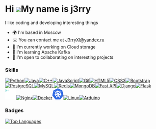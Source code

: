 Hi ![](https://user-images.githubusercontent.com/18350557/176309783-0785949b-9127-417c-8b55-ab5a4333674e.gif)My name is j3rry
=============================================================================================================================

I like coding and developing interesting things

*   🌍  I'm based in Moscow
*   ✉️  You can contact me at [J3rryXl@yandex.ru](mailto:J3rryXl@yandex.ru)
*   🚀  I'm currently working on Cloud storage
*   🧠  I'm learning Apache Kafka
*   🤝  I'm open to collaborating on interesting projects
  
### Skills 
<p align="left">
    <a href="https://www.python.org/" target="_blank" rel="noreferrer"><img
            src="https://raw.githubusercontent.com/danielcranney/readme-generator/main/public/icons/skills/python-colored.svg"
            width="36" height="36" alt="Python" /></a><a href="https://www.java.com/" target="_blank"
        rel="noreferrer"><img
            src="https://raw.githubusercontent.com/danielcranney/readme-generator/main/public/icons/skills/java-colored.svg"
            width="36" height="36" alt="Java" /></a><a href="https://isocpp.org" target="_blank" rel="noreferrer"><img
            src="https://raw.githubusercontent.com/danielcranney/readme-generator/main/public/icons/skills/cplusplus-colored.svg"
            width="36" height="36" alt="C++" /></a><a href="https://developer.mozilla.org/en-US/docs/Web/JavaScript"
        target="_blank" rel="noreferrer"><img
            src="https://raw.githubusercontent.com/danielcranney/readme-generator/main/public/icons/skills/javascript-colored.svg"
            width="36" height="36" alt="JavaScript" /></a><a href="https://git-scm.com/" target="_blank"
        rel="noreferrer"><img
            src="https://raw.githubusercontent.com/danielcranney/readme-generator/main/public/icons/skills/git-colored.svg"
            width="36" height="36" alt="Git" /></a><a href="https://developer.mozilla.org/en-US/docs/Glossary/HTML5"
        target="_blank" rel="noreferrer"><img
            src="https://raw.githubusercontent.com/danielcranney/readme-generator/main/public/icons/skills/html5-colored.svg"
            width="36" height="36" alt="HTML5" /></a><a href="https://www.w3.org/TR/CSS/" target="_blank"
        rel="noreferrer"><img
            src="https://raw.githubusercontent.com/danielcranney/readme-generator/main/public/icons/skills/css3-colored.svg"
            width="36" height="36" alt="CSS3" /></a><a href="https://getbootstrap.com/" target="_blank"
        rel="noreferrer"><img
            src="https://raw.githubusercontent.com/danielcranney/readme-generator/main/public/icons/skills/bootstrap-colored.svg"
            width="36" height="36" alt="Bootstrap" /></a><a href="https://www.postgresql.org/" target="_blank"
        rel="noreferrer"><img
            src="https://raw.githubusercontent.com/danielcranney/readme-generator/main/public/icons/skills/postgresql-colored.svg"
            width="36" height="36" alt="PostgreSQL" /></a><a href="https://www.mysql.com/" target="_blank"
        rel="noreferrer"><img
            src="https://raw.githubusercontent.com/danielcranney/readme-generator/main/public/icons/skills/mysql-colored.svg"
            width="36" height="36" alt="MySQL" /></a><a href="https://redis.io" target="_blank" rel="noreferrer"><img
            src="https://cdn.jsdelivr.net/gh/devicons/devicon/icons/redis/redis-original.svg" width="36" height="36"
            alt="Redis" /></a><a href="https://www.mongodb.com/" target="_blank" rel="noreferrer"><img
            src="https://raw.githubusercontent.com/danielcranney/readme-generator/main/public/icons/skills/mongodb-colored.svg"
            width="36" height="36" alt="MongoDB" /></a><a href="https://fastapi.tiangolo.com/" target="_blank"
        rel="noreferrer"><img
            src="https://raw.githubusercontent.com/danielcranney/readme-generator/main/public/icons/skills/fastapi-colored.svg"
            width="36" height="36" alt="Fast API" /></a><a href="https://www.djangoproject.com/" target="_blank"
        rel="noreferrer"><img
            src="https://raw.githubusercontent.com/danielcranney/readme-generator/main/public/icons/skills/django-colored.svg"
            width="36" height="36" alt="Django" /></a><a href="https://flask.palletsprojects.com/" target="_blank"
        rel="noreferrer"><img
            src="https://raw.githubusercontent.com/danielcranney/readme-generator/main/public/icons/skills/flask.svg"
            width="36" height="36" alt="Flask" /></a><a href="https://grpc.io" target="_blank" rel="noreferrer"><img
            src="https://raw.githubusercontent.com/grpc/grpc.io/main/static/img/logos/grpc-logo.svg" width="36"
            height="36" alt="gRPC" /></a><a href="https://www.nginx.com" target="_blank" rel="noreferrer"><img
            src="https://www.svgrepo.com/show/373924/nginx.svg" width="36" height="36" alt="Nginx" /></a><a
        href="https://www.docker.com/" target="_blank" rel="noreferrer"><img
            src="https://raw.githubusercontent.com/danielcranney/readme-generator/main/public/icons/skills/docker-colored.svg"
            width="36" height="36" alt="Docker" /></a><a href="https://kubernetes.io" target="_blank"
        rel="noreferrer"><img src="https://raw.githubusercontent.com/kubernetes/kubernetes/master/logo/logo.png"
            width="36" height="36" alt="Kubernetes" /></a><a href="https://www.linux.org" target="_blank"
        rel="noreferrer"><img
            src="https://raw.githubusercontent.com/danielcranney/readme-generator/main/public/icons/skills/linux-colored.svg"
            width="36" height="36" alt="Linux" /></a><a href="https://store.arduino.cc/" target="_blank"
        rel="noreferrer"><img
            src="https://raw.githubusercontent.com/danielcranney/readme-generator/main/public/icons/skills/arduino-colored.svg"
            width="36" height="36" alt="Arduino" /></a>
</p>

### Badges

<a href="https://github.com/j3rrryy"><img src="https://github-readme-stats.vercel.app/api/top-langs/?username=j3rrryy&langs_count=10&title_color=0891b2&text_color=ffffff&icon_color=0891b2&bg_color=0d1117&hide_border=true&locale=en&custom_title=Top%20%Languages" alt="Top Languages" /></a>
</div>

